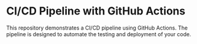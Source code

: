 # CI/CD Pipeline with GitHub Actions

This repository demonstrates a CI/CD pipeline using GitHub Actions. The pipeline is designed to automate the testing and deployment of your code.
